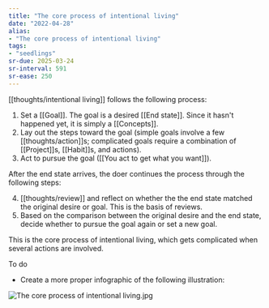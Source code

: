 ```yaml
---
title: "The core process of intentional living"
date: "2022-04-28"
alias:
- "The core process of intentional living"
tags:
- "seedlings"
sr-due: 2025-03-24
sr-interval: 591
sr-ease: 250
---
```


[[thoughts/intentional living]] follows the following process:

1. Set a [[Goal]]. The goal is a desired [[End state]]. Since it hasn't happened yet, it is simply a [[Concepts]].
2. Lay out the steps toward the goal (simple goals involve a few [[thoughts/action]]s; complicated goals require a combination of [[Project]]s, [[Habit]]s, and actions).
3. Act to pursue the goal ([[You act to get what you want]]).

After the end state arrives, the doer continues the process through the following steps:

4. [[thoughts/review]] and reflect on whether the the end state matched the original desire or goal. This is the basis of reviews.
5. Based on the comparison between the original desire and the end state, decide whether to pursue the goal again or set a new goal.

This is the core process of intentional living, which gets complicated when several actions are involved.

To do

- Create a more proper infographic of the following illustration:

![The core process of intentional living.jpg](https://res.craft.do/user/full/63534923-d6b9-bddc-93d1-c854ccf112a8/doc/E65E8FBB-1079-4358-93F3-8029D0A09942/BAEAC8FE-AE78-4AF4-A1E8-6DF074E55A6E_2)
